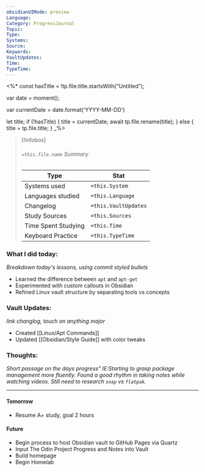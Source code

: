```yaml
---
obsidianUIMode: preview
Language: 
Category: ProgressJournal
Topic: 
Type: 
Systems: 
Source: 
Keywords: 
VaultUpdates: 
Time: 
TypeTime:
---
```

<%*
const hasTitle = !tp.file.title.startsWith("Untitled");

var date = moment();

var currentDate = date.format('YYYY-MM-DD')

let title;
if (!hasTitle) {
    title = currentDate;
    await tp.file.rename(title);
} else {
    title = tp.file.title;
}
_%>
>[!infobox]
> ###### `=this.file.name` Summary
> Type |  Stat |
> ---|---|
> Systems used|`=this.System`
> Languages studied|`=this.Language`
> Changelog|`=this.VaultUpdates`
> Study Sources| `=this.Sources`
> Time Spent Studying|`=this.Time`
> Keyboard Practice|`=this.TypeTime`
### What I did today:
*Breakdown today's lessons, using commit styled bullets*
- Learned the difference between `apt` and `apt-get`
- Experimented with custom callouts in Obsidian
- Refined Linux vault structure by separating tools vs concepts

### Vault Updates:
*link changlog, touch on anything major*
- Created [[Linux/Apt Commands]]
- Updated [[Obsidian/Style Guide]] with color tweaks

### Thoughts:  
*Short passage on the days progress" IE:Starting to grasp package management more fluently. Found a good rhythm in taking notes while watching videos. Still need to research `snap` vs `flatpak`.*

---
#### **Tomorrow**

- Resume A+ study, goal 2 hours

#### **Future**

- Begin process to host Obsidian vault to GitHub Pages via Quartz
- Input The Odin Project Progress and Notes into Vault
- Build homepage
- Begin Homelab